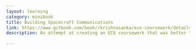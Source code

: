 ```yaml
---
layout: learning
category: minibook 
title: Building Spacecraft Communications
link: https://www.gitbook.com/book/rkrishnasanka/ece-coursework/details
description: An attempt at creating an ECE coursework that was better than my own undergrad coursework.

---
```

